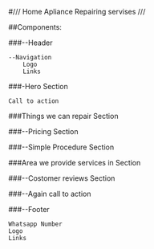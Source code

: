 #/// Home Apliance Repairing servises ///

##Components:


###--Header

    --Navigation
        Logo
        Links


###-Hero Section

    Call to action


###Things we can repair Section


###--Pricing Section


###--Simple Procedure Section
    

###Area we provide services in Section


###--Costomer reviews Section


###--Again call to action


###--Footer

    Whatsapp Number
    Logo
    Links